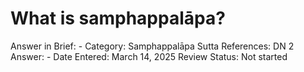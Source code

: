 # What is samphappalāpa?

Answer in Brief: -
 Category: Samphappalāpa
Sutta References: DN 2
Answer: -
Date Entered: March 14, 2025
Review Status: Not started